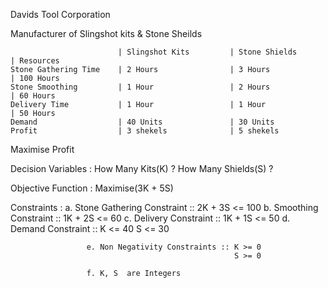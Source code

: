 Davids Tool Corporation

Manufacturer of Slingshot kits & Stone Sheilds

                            | Slingshot Kits         | Stone Shields           | Resources
    Stone Gathering Time    | 2 Hours                | 3 Hours                 | 100 Hours
    Stone Smoothing         | 1 Hour                 | 2 Hours                 | 60 Hours
    Delivery Time           | 1 Hour                 | 1 Hour                  | 50 Hours
    Demand                  | 40 Units               | 30 Units
    Profit                  | 3 shekels              | 5 shekels

Maximise Profit

Decision Variables : How Many Kits(K) ? How Many Shields(S) ?

Objective Function : Maximise(3K + 5S)

Constraints        : a. Stone Gathering Constraint :: 2K + 3S <= 100
                     b. Smoothing Constraint       :: 1K + 2S <= 60
                     c. Delivery Constraint        :: 1K + 1S <= 50
                     d. Demand Constraint          :: K <= 40
                                                      S <= 30
                                                      
                     e. Non Negativity Constraints :: K >= 0
                                                      S >= 0
                                                     
                     f. K, S  are Integers   
